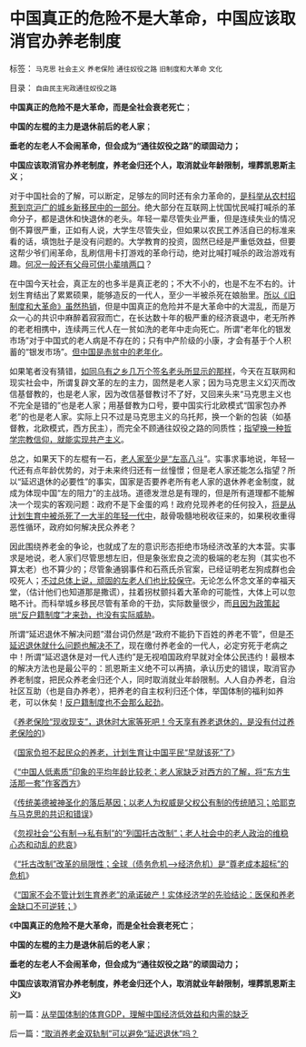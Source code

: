 # 中国真正的危险不是大革命，中国应该取消官办养老制度

标签： `马克思` `社会主义` `养老保险` `通往奴役之路` `旧制度和大革命` `文化` 

目录： `自由民主宪政通往奴役之路`

**中国真正的危险不是大革命，而是全社会衰老死亡**；

**中国的左棍的主力是退休前后的老人家**；

**垂老的左老人不会闹革命，但会成为“通往奴役之路”的顽固动力；**

**中国应该取消官办养老制度，养老金归还个人，取消就业年龄限制，埋葬凯恩斯主义**；

对于中国社会的了解，可以断定，足够左的同时还有余力革命的，[是科举从农村招惹到京沪广的城乡新移民中的一部分](../../../2009/9/4/暴力向无辜者转移损失是懦夫.md)。绝大部分在互联网上忧国忧民喊打喊杀的革命分子，都是退休和快退休的老头。年轻一辈尽管失业严重，但是连续失业的情况倒不算很严重，正如有人说，大学生尽管失业，但如果以农民工养活自已的标准来看的话，填饱肚子是没有问题的。大学教育的投资，固然已经是严重低效益，但要这帮少爷们闹革命，乱刷信用卡打游戏的革命行动，绝对比喊打喊杀的政治游戏有趣。[何况一般还有父母可供小辈啃两口](../../../2009/11/3/有条件啃老者可能是无可奈何的“好”选择.md)？

在中国今天社会，真正左的也多半是真正老的；不大不小的，也是不左不右的。计划生育结出了累累硕果，能够造反的一代人，至少一半被杀死在娘胎里。[所以《旧制度和大革命》虽然热销](../../../2013/2/1/民主的死敌是民粹，不是统治者.md)，但是中国真正的危险并不是大革命中的大混乱，而是万众一心的共识中麻醉着寂寂而亡，在长达数十年的极严重的经济衰退中，老无所养的老老相携中，连续两三代人在一贫如洗的老年中走向死亡。所谓“老年化的银发市场”对于中国式的老人病是不存在的；只有中产阶级的小康，才会有基于个人积蓄的“银发市场”。[但中国是赤贫中的老年化](../../../2009/9/11/少年中国患了三种西方老人病.md)。

如果笔者没有猜错，[如同乌有之乡几万个签名老头所显示的那样](http://darthvad.blog.163.com/blog/static/53399470201193052934762/)，今天在互联网和现实社会中，所谓复辟文革的左的主力，固然是老人家；因为马克思主义幻灭而改信基督教的，也是老人家，因为改信基督教讨不了好，又回来头来“马克思主义也不完全是错的”也是老人家；用基督教为口号，要中国实行北欧模式“国家包办养老”的也是老人家。实际上只不过是马克思主义的乌托邦，换一个新的包装（如基督教，北欧模式，西方民主），而完全不顾通往奴役之路的同质性；[指望换一种哲学宗教信仰，就能实现共产主义](../../../2012/8/21/老人社会中的老人政治的神圣化.md)。

总之，如果天下的左棍有一石，[老人家至少是“左高八斗](../../../2012/8/20/倚老卖老是传统社会的特色.md)”。实事求事地说，年轻一代还有点年龄优势的，对于未来终归还有一丝憧憬；但是老人家还能怎么指望？所以“延迟退休的必要性”的事实，国家是否要养老所有老人家的退休养老金制度，就成为体现中国“左的阻力”的主战场。道德发泄总是有理的，但是所有道理都不能解决一个现实的客观问题：政府不是下金蛋的鸡！政府兑现养老的任何投入，[将是从计划生育中被杀死了一大半的年轻一代中](../../../2009/11/6/中国保持稳定的因素.md)，敲骨吸髓地税收征来的，如果税收重得恶性循环，政府如何解决民众养老？

因此围绕养老金的争论，也就成了左的意识形态拒绝市场经济改革的大本营。实事求是地说，老人家们尽管思想左旧，但是象张宏良之流的极端的老左狗（其实也不算太老）也不算少的；尽管象通钢事件和石燕氏杀官案，已经证明老左狗成群也会咬死人；[不过总体上说，顽固的左老人们也比较保守](../../../2012/8/21/哈耶克与马克思的共识和愚昧.md)。无论怎么怀念文革的幸福天堂，（估计他们也知道那是撒谎），拄着拐杖颤抖着大革命的可能性，大体上可以忽略不计。而科举城乡移民尽管有革命的干劲，实际数量很少，而[且因为政策起哄“反户籍制度”才来劲，也没有实际威胁](../../../2012/3/4/为什么户籍制度背后的地方福利是私有财产PrivateRight？.md)。

所谓“延迟退休不解决问题”潜台词仍然是“政府不能扔下百姓的养老不管”，但是[不延迟退休就什么问题也解决不了](../../../2012/6/20/不但需要延迟退休，还需要大幅削减退休养老金.md)，现在缴付养老金的一代人，必定穷死于老病之中！所谓“延迟退休是对一代人违约”是无视咱国政府早就对全体公民违约！最根本的解决方法也是最公平的：凯恩斯主义绝不可以再搞，承认历史的错误，取消官办养老制度，把民众养老金归还个人，同时取消就业年龄限制。人人自办养老，自治社区互助（也是自办养老），把养老的自主权利归还个体，举国体制的福利如养老，可以休矣！[反户籍制度也不会那么起劲](../../../2010/3/6/为户籍制度正名，是民主启蒙的关键一环.md)。

《[养老保险“现收现支”，退休时大家等死吧！今天享有养老退休的，是没有付过养老保险的](../../../2013/2/26/养老保险“现收现支”，现在缴费的，退休时等死吧.md)》

《[国家负担不起民众的养老，计划生育让中国平民“早就该死”了](../../../2012/10/11/敬老爱幼是人类美德，“尊老不爱幼”是传统恶习.md)》

《[“中国人低素质”印象的平均年龄比较老；老人家缺乏对西方的了解，将“东方生活那一套”作客西方](../../../2012/8/20/“中国人低素质”的平均年龄比较老；.md)》

《[传统美德被神圣化的落后基因；以老人为权威是父权公有制的传统陋习；哈耶克与马克思的共识和错误](../../../2012/8/21/哈耶克与马克思的共识和愚昧.md)》

《[忽视社会“公有制—>私有制”的“列国托古改制”；老人社会中的老人政治的维稳心态和动乱的悲哀](../../../2012/8/21/老人社会中的老人政治的神圣化.md)》

《[“托古改制”改革的局限性；全球（债务危机—>经济危机）是“尊老成本超标”的危机](../../../2012/8/21/“托古改制”的局限性.md)》

《[“国家不会不管计划生育养老”的承诺破产！实体经济学的先验结论：医保和养老金缺口不可逆转；](../../../2012/8/22/传统美德的“灯下黑”，“国家承诺”靠不住.md)》

《**中国真正的危险不是大革命，而是全社会衰老死亡**；

**中国的左棍的主力是退休前后的老人家**；

**垂老的左老人不会闹革命，但会成为“通往奴役之路”的顽固动力；**

**中国应该取消官办养老制度，养老金归还个人，取消就业年龄限制，埋葬凯恩斯主义**》



前一篇：[从举国体制的体育GDP，理解中国经济低效益和内需的缺乏](../../../2013/4/30/从举国体制的体育GDP，理解中国经济低效益和内需的缺乏.md)

后一篇：[“取消养老金双轨制”可以避免“延迟退休”吗？](../../../2013/5/1/“取消养老金双轨制”可以避免“延迟退休”吗？.md)